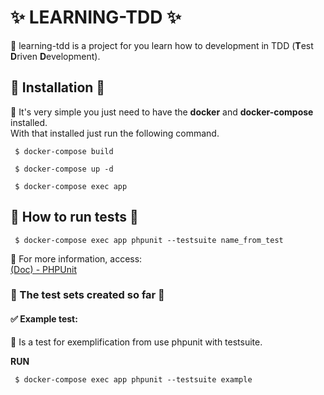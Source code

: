 # ✨ LEARNING-TDD ✨
📌 learning-tdd is a project for you learn how to development in TDD (**T**est **D**riven **D**evelopment). 

## 🚀 Installation 🚀
📌 It's very simple you just need to have the **docker** and **docker-compose** installed.<br/>
With that installed just run the following command.

```shell
 $ docker-compose build
```
```shell
 $ docker-compose up -d
```
```shell
 $ docker-compose exec app
```

## 🚀 How to run tests 🚀

```shell
 $ docker-compose exec app phpunit --testsuite name_from_test
```

📌 For more information, access:<br/>
[(Doc) - PHPUnit](https://phpunit.de/documentation.html)

### 🚨 The test sets created so far 🚨
#### ✅ Example test:
📌 Is a test for exemplification from use phpunit with testsuite.

**RUN**<br/>
```shell
 $ docker-compose exec app phpunit --testsuite example
```
